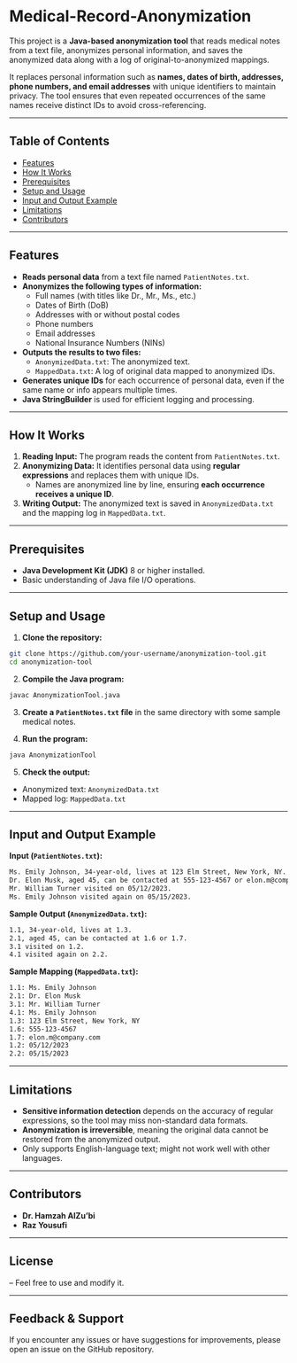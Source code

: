 # Medical-Record-Anonymization

This project is a **Java-based anonymization tool** that reads medical notes from a text file, anonymizes personal information, and saves the anonymized data along with a log of original-to-anonymized mappings. 

It replaces personal information such as **names, dates of birth, addresses, phone numbers, and email addresses** with unique identifiers to maintain privacy. The tool ensures that even repeated occurrences of the same names receive distinct IDs to avoid cross-referencing.

---

## Table of Contents
- [Features](#features)
- [How It Works](#how-it-works)
- [Prerequisites](#prerequisites)
- [Setup and Usage](#setup-and-usage)
- [Input and Output Example](#input-and-output-example)
- [Limitations](#limitations)
- [Contributors](#contributors)

---

## Features

- **Reads personal data** from a text file named `PatientNotes.txt`.  
- **Anonymizes the following types of information:**
  - Full names (with titles like Dr., Mr., Ms., etc.)
  - Dates of Birth (DoB)
  - Addresses with or without postal codes
  - Phone numbers
  - Email addresses
  - National Insurance Numbers (NINs)  
- **Outputs the results to two files:**
  - `AnonymizedData.txt`: The anonymized text.
  - `MappedData.txt`: A log of original data mapped to anonymized IDs.  
- **Generates unique IDs** for each occurrence of personal data, even if the same name or info appears multiple times.  
- **Java StringBuilder** is used for efficient logging and processing.

---

## How It Works

1. **Reading Input:** The program reads the content from `PatientNotes.txt`.  
2. **Anonymizing Data:** It identifies personal data using **regular expressions** and replaces them with unique IDs.  
   - Names are anonymized line by line, ensuring **each occurrence receives a unique ID**.
3. **Writing Output:** The anonymized text is saved in `AnonymizedData.txt` and the mapping log in `MappedData.txt`.

---

## Prerequisites

- **Java Development Kit (JDK)** 8 or higher installed.  
- Basic understanding of Java file I/O operations.  

---

## Setup and Usage

1. **Clone the repository:**
```bash
git clone https://github.com/your-username/anonymization-tool.git
cd anonymization-tool
```

2. **Compile the Java program:**

```bash
javac AnonymizationTool.java
```

3. **Create a `PatientNotes.txt` file** in the same directory with some sample medical notes.

4. **Run the program:**

```bash
java AnonymizationTool
```

5. **Check the output:**
- Anonymized text: `AnonymizedData.txt`  
- Mapped log: `MappedData.txt`   

---

## Input and Output Example

**Input (`PatientNotes.txt`):**
```bash
Ms. Emily Johnson, 34-year-old, lives at 123 Elm Street, New York, NY.
Dr. Elon Musk, aged 45, can be contacted at 555-123-4567 or elon.m@company.com.
Mr. William Turner visited on 05/12/2023.
Ms. Emily Johnson visited again on 05/15/2023.
```

**Sample Output (`AnonymizedData.txt`):**
```bash
1.1, 34-year-old, lives at 1.3.
2.1, aged 45, can be contacted at 1.6 or 1.7.
3.1 visited on 1.2.
4.1 visited again on 2.2.
```

**Sample Mapping (`MappedData.txt`):**
```bash
1.1: Ms. Emily Johnson
2.1: Dr. Elon Musk
3.1: Mr. William Turner
4.1: Ms. Emily Johnson
1.3: 123 Elm Street, New York, NY
1.6: 555-123-4567
1.7: elon.m@company.com
1.2: 05/12/2023
2.2: 05/15/2023
```

---

## Limitations

- **Sensitive information detection** depends on the accuracy of regular expressions, so the tool may miss non-standard data formats.
- **Anonymization is irreversible**, meaning the original data cannot be restored from the anonymized output.
- Only supports English-language text; might not work well with other languages.

---

## Contributors

- **Dr. Hamzah AlZu’bi**  
- **Raz Yousufi**  

---

## License

– Feel free to use and modify it.

---

## Feedback & Support

If you encounter any issues or have suggestions for improvements, please open an issue on the GitHub repository.

